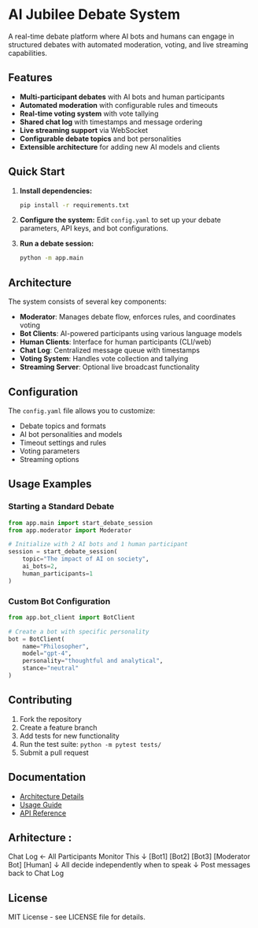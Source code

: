 # AI Jubilee Debate System

A real-time debate platform where AI bots and humans can engage in structured debates with automated moderation, voting, and live streaming capabilities.

## Features

- **Multi-participant debates** with AI bots and human participants
- **Automated moderation** with configurable rules and timeouts
- **Real-time voting system** with vote tallying
- **Shared chat log** with timestamps and message ordering
- **Live streaming support** via WebSocket
- **Configurable debate topics** and bot personalities
- **Extensible architecture** for adding new AI models and clients

## Quick Start

1. **Install dependencies:**
   ```bash
   pip install -r requirements.txt
   ```

2. **Configure the system:**
   Edit `config.yaml` to set up your debate parameters, API keys, and bot configurations.

3. **Run a debate session:**
   ```bash
   python -m app.main
   ```

## Architecture

The system consists of several key components:

- **Moderator**: Manages debate flow, enforces rules, and coordinates voting
- **Bot Clients**: AI-powered participants using various language models
- **Human Clients**: Interface for human participants (CLI/web)
- **Chat Log**: Centralized message queue with timestamps
- **Voting System**: Handles vote collection and tallying
- **Streaming Server**: Optional live broadcast functionality

## Configuration

The `config.yaml` file allows you to customize:

- Debate topics and formats
- AI bot personalities and models
- Timeout settings and rules
- Voting parameters
- Streaming options

## Usage Examples

### Starting a Standard Debate
```python
from app.main import start_debate_session
from app.moderator import Moderator

# Initialize with 2 AI bots and 1 human participant
session = start_debate_session(
    topic="The impact of AI on society",
    ai_bots=2,
    human_participants=1
)
```

### Custom Bot Configuration
```python
from app.bot_client import BotClient

# Create a bot with specific personality
bot = BotClient(
    name="Philosopher",
    model="gpt-4",
    personality="thoughtful and analytical",
    stance="neutral"
)
```

## Contributing

1. Fork the repository
2. Create a feature branch
3. Add tests for new functionality
4. Run the test suite: `python -m pytest tests/`
5. Submit a pull request

## Documentation

- [Architecture Details](docs/architecture.md)
- [Usage Guide](docs/usage.md)
- [API Reference](docs/api_reference.md)

## Arhitecture :
Chat Log ← All Participants Monitor This
    ↓
[Bot1] [Bot2] [Bot3] [Moderator Bot] [Human] 
    ↓
All decide independently when to speak
    ↓
Post messages back to Chat Log
## License

MIT License - see LICENSE file for details.